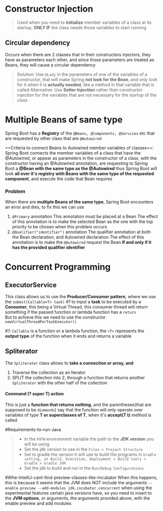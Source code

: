 

# Constructor Injection
> Used when you need to **initialize** member variables of a class at its startup, **ONLY IF** the class needs those variables to start running

## Circular dependency
Occurs when there are 2 classes that in their constructors injectors, they have as parameters each other, and since those parameters are treated as Beans, they will cause a circular dependency
> Solution: Use `@Lady` in the parameters of one of the variables of a constructor, that will make Spring **not look for the Bean**, and only look for it when it is **actually needed**, like a method in that variable that is called
> Alternative: Use **Setter Injection** rather than constructor injection for the variables that are not necessary for the startup of the class

# Multiple Beans of same type
Spring Boot has a **Registry** of the `@Beans, @Components, @Services` etc that are requested by other class that are `@Autowired`

==Criteria to connect Beans to Autowired member variables of classes==: Spring Boot connects the member variables of a class that have the @Autowired, or appear as parameters in the constructor of a class, with the constructor having an @Autowired annotation, are requesting to Spring Boot a **@Bean with the same type as the @Autowired** thus Spring Boot will look **all over it's registry with Beans with the same type of the requested component**, and execute the code that Bean requires
### Problem
When there are **multiple Beans of the same type**, Spring Boot encounters an error and dies, to fix this we can use
1. `@Primary` annotation
This annotation must be placed at a Bean
The effect of this annotation is to make the selected Bean as the one with the top priority to be chosen when this problem occurs
1. `@Qualifier("identifier")` annotation
The qualifier annotation at both the Bean declaration, and Autowired declaration
The effect of this annotation is to make the `@Autowired` request the Bean **If and only if it has the provided qualifier identifier**


# Concurrent Programming

## ExecutorService
This class allows us to use the **Producer/Consumer pattern**, where we use the `submit(Callable<T> task)` #_1_ to input a **task** to be executed by a **Consumer**, this being a Virtual Thread, this consumer thread will return something if the passed function or lambda function has a `return`  
        But to achieve this we need to use the constructor `newVirtualThreadPerTaskExecutor()`

#_1_: `Callable` is a function or a lambda function, the `<T>` represents the **output type** of the function when it ends and returns a variable

## Spliterator
The `Spliterator` class allows to **take a connection or array, and**
1. Traverse the collection as an Iterator
2. SPLIT the collection into 2, through a function that returns another `Spliterator` with the other half of the collection

#### Command (? super T) action
This is just a **function that returns nothing**, and the parentheses(that are supposed to be `diamonds`) say that the function will only operate over variables of type **T or superclasses of T**, when it's **accept(T t)** method is called


#Requirements-to-run-Java
> - In the `PATH` environment variable the path to the **JDK version** you will be using
> - Set the jdk version to use in the `Files > Project Structure`
> - Set to gradle the version it will use to build the programs in `Gradle setting, at Build, Execution, Deployment > Build tools > Gradle > Gradle JVM`
> - Set the jdk to build and run in the `Run/Debug Configurations`

#Whe-IntelliJ-cant-find-preview-classes-like-incubator
When this happens, this is because it seems that the JVM does NOT include the arguments `--enable-preview --add-modules jdk.incubator.concurrent` when using the experimental features certain java versions have, so you need to insert to the **JVM options**, or arguments, the arguments provided above, with the enable preview and add modules


